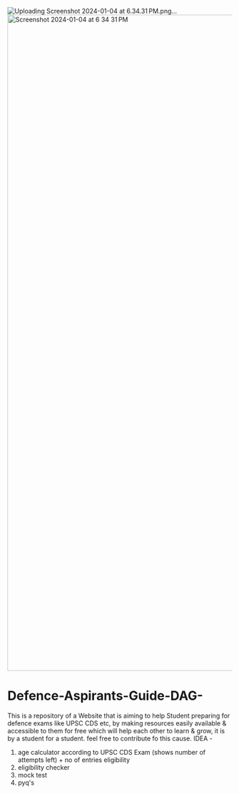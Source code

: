 ![Uploading Screenshot 2024-01-04 at 6.34.31 PM.png…]()
<img width="1470" alt="Screenshot 2024-01-04 at 6 34 31 PM" src="https://github.com/Jatin71544/Defence-Aspirants-Guide-DAG-/assets/116248752/b20604d5-2e8b-4bb0-9b9f-ab531552db11">
# Defence-Aspirants-Guide-DAG-
This is a repository of a Website that is aiming to help Student preparing for defence exams like UPSC CDS etc, by making resources easily available & accessible to them for free which will help each other to learn & grow, it is by a student for a student. feel free to contribute fo this cause. 
IDEA - 
  1. age calculator according to UPSC CDS Exam (shows number of attempts left) + no of entries eligibility
  3. eligibility checker
  4. mock test
  5. pyq's
